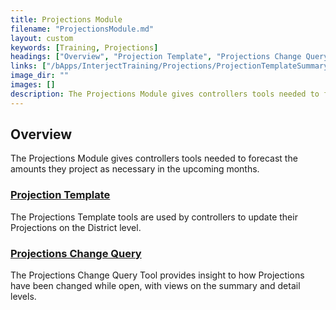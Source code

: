 ```yaml
---
title: Projections Module
filename: "ProjectionsModule.md"
layout: custom
keywords: [Training, Projections]
headings: ["Overview", "Projection Template", "Projections Change Query"]
links: ["/bApps/InterjectTraining/Projections/ProjectionTemplateSummary.html", "/bApps/InterjectTraining/Projections/ProjectionChangeQuery.html"]
image_dir: ""
images: []
description: The Projections Module gives controllers tools needed to forecast the amounts they project as necessary in the upcoming months.
---
```


## Overview

The Projections Module gives controllers tools needed to forecast the amounts they project as necessary in the upcoming months.

### [Projection Template](/bApps/InterjectTraining/Projections/ProjectionTemplateSummary.html)

The Projections Template tools are used by controllers to update their Projections on the District level.

### [Projections Change Query](/bApps/InterjectTraining/Projections/ProjectionChangeQuery.html)

The Projections Change Query Tool provides insight to how Projections have been changed while open, with views on the summary and detail levels.
